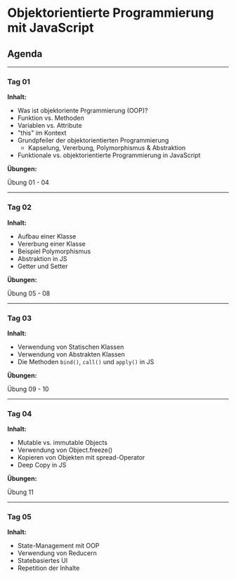 # Objektorientierte Programmierung mit JavaScript

## Agenda

---

### Tag 01

**Inhalt:**

- Was ist objektoriente Prgrammierung (OOP)?
- Funktion vs. Methoden
- Variablen vs. Attribute
- "this" im Kontext
- Grundpfeiler der objektorientierten Programmierung
  - Kapselung, Vererbung, Polymorphismus & Abstraktion
- Funktionale vs. objektorientierte Programmierung in JavaScript

**Übungen:**

Übung 01 - 04

---

### Tag 02

**Inhalt:**

- Aufbau einer Klasse
- Vererbung einer Klasse
- Beispiel Polymorphismus
- Abstraktion in JS
- Getter und Setter

**Übungen:**

Übung 05 - 08

---

### Tag 03

**Inhalt:**

- Verwendung von Statischen Klassen
- Verwendung von Abstrakten Klassen
- Die Methoden `bind()`, `call()` und `apply()` in JS

**Übungen:**

Übung 09 - 10

---

### Tag 04

**Inhalt:**

- Mutable vs. immutable Objects
- Verwendung von Object.freeze()
- Kopieren von Objekten mit spread-Operator
- Deep Copy in JS

**Übungen:**

Übung 11

---

### Tag 05

**Inhalt:**

- State-Management mit OOP
- Verwendung von Reducern
- Statebasiertes UI
- Repetition der Inhalte
